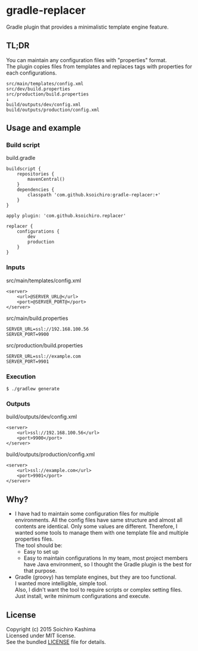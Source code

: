 # gradle-replacer

Gradle plugin that provides a minimalistic template engine feature.

## TL;DR

You can maintain any configuration files with "properties" format.  
The plugin copies files from templates and
replaces tags with properties for each configurations.

    src/main/templates/config.xml
    src/dev/build.properties
    src/production/build.properties
    ↓
    build/outputs/dev/config.xml
    build/outputs/production/config.xml

## Usage and example

### Build script

build.gradle

```
buildscript {
    repositories {
        mavenCentral()
    }
    dependencies {
        classpath 'com.github.ksoichiro:gradle-replacer:+'
    }
}

apply plugin: 'com.github.ksoichiro.replacer'

replacer {
    configurations {
        dev
        production
    }
}
```

### Inputs

src/main/templates/config.xml

```
<server>
    <url>@SERVER_URL@</url>
    <port>@SERVER_PORT@</port>
</server>
```

src/main/build.properties

```
SERVER_URL=ssl://192.168.100.56
SERVER_PORT=9900
```

src/production/build.properties

```
SERVER_URL=ssl://example.com
SERVER_PORT=9901
```

### Execution

```
$ ./gradlew generate
```

### Outputs

build/outputs/dev/config.xml

```
<server>
    <url>ssl://192.168.100.56</url>
    <port>9900</port>
</server>
```

build/outputs/production/config.xml

```
<server>
    <url>ssl://example.com</url>
    <port>9901</port>
</server>
```

## Why?

* I have had to maintain some configuration files for multiple environments.
  All the config files have same structure and almost all contents are identical.
  Only some values are different.
  Therefore, I wanted some tools to manage them with one template file and multiple properties files.  
  The tool should be:
    * Easy to set up
    * Easy to maintain configurations
  In my team, most project members have Java environment,
  so I thought the Gradle plugin is the best for that purpose.
* Gradle (groovy) has template engines,
  but they are too functional.  
  I wanted more intelligible, simple tool.  
  Also, I didn't want the tool to require scripts or
  complex setting files.  
  Just install, write minimum configurations and execute.

## License

Copyright (c) 2015 Soichiro Kashima  
Licensed under MIT license.  
See the bundled [LICENSE](https://github.com/ksoichiro/gradle-android-git/blob/master/LICENSE) file for details.
